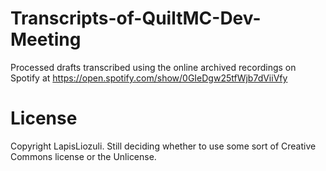# Transcripts-of-QuiltMC-Dev-Meeting
Processed drafts transcribed using the online archived recordings on Spotify at https://open.spotify.com/show/0GIeDgw25tfWjb7dViiVfy
# License
Copyright LapisLiozuli. Still deciding whether to use some sort of Creative Commons license or the Unlicense.
